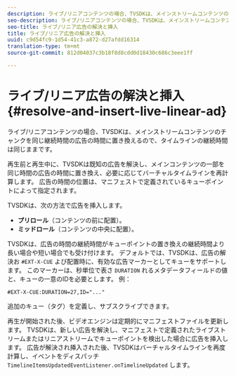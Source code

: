 ```yaml
---
description: ライブ/リニアコンテンツの場合、TVSDKは、メインストリームコンテンツのチャンクを同じ継続時間の広告の時間に置き換えるので、タイムラインの継続時間は同じままです。
seo-description: ライブ/リニアコンテンツの場合、TVSDKは、メインストリームコンテンツのチャンクを同じ継続時間の広告の時間に置き換えるので、タイムラインの継続時間は同じままです。
seo-title: ライブ/リニア広告の解決と挿入
title: ライブ/リニア広告の解決と挿入
uuid: c9d54fc9-1d54-41c3-a872-d27afdd16314
translation-type: tm+mt
source-git-commit: 812d04037c3b18f8d8cdd0d18430c686c3eee1ff

---
```



# ライブ/リニア広告の解決と挿入 {#resolve-and-insert-live-linear-ad}

ライブ/リニアコンテンツの場合、TVSDKは、メインストリームコンテンツのチャンクを同じ継続時間の広告の時間に置き換えるので、タイムラインの継続時間は同じままです。

再生前と再生中に、TVSDKは既知の広告を解決し、メインコンテンツの一部を同じ時間の広告の時間に置き換え、必要に応じてバーチャルタイムラインを再計算します。 広告の時間の位置は、マニフェストで定義されているキューポイントによって指定されます。

TVSDKは、次の方法で広告を挿入します。

* **プリロール**（コンテンツの前に配置）。
* **ミッドロール**（コンテンツの中央に配置）。

TVSDKは、広告の時間の継続時間がキューポイントの置き換えの継続時間より長い場合や短い場合でも受け付けます。 デフォルトでは、TVSDKは、広告の解決お `#EXT-X-CUE` よび配置時に、有効な広告マーカーとしてキューをサポートします。 このマーカーは、秒単位で表さ `DURATION` れるメタデータフィールドの値と、キューの一意のIDを必要とします。 例：

```
#EXT-X-CUE:DURATION=27,ID="..."
```

追加のキュー（タグ）を定義し、サブスクライブできます。

再生が開始された後、ビデオエンジンは定期的にマニフェストファイルを更新します。 TVSDKは、新しい広告を解決し、マニフェストで定義されたライブストリームまたはリニアストリームでキューポイントを検出した場合に広告を挿入します。 広告が解決され挿入された後、TVSDKはバーチャルタイムラインを再度計算し、イベントをディスパッチ `TimelineItemsUpdatedEventListener.onTimelineUpdated` します。
